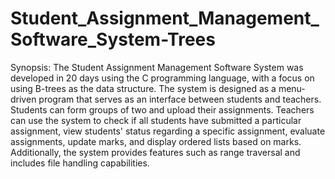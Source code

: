 # Student_Assignment_Management_Software_System-Trees

Synopsis: The Student Assignment Management Software System was developed in 20 days using the C programming language, with a focus on using B-trees as the data structure. The system is designed as a menu-driven program that serves as an interface between students and teachers. Students can form groups of two and upload their assignments. Teachers can use the system to check if all students have submitted a particular assignment, view students' status regarding a specific assignment, evaluate assignments, update marks, and display ordered lists based on marks. Additionally, the system provides features such as range traversal and includes file handling capabilities.
